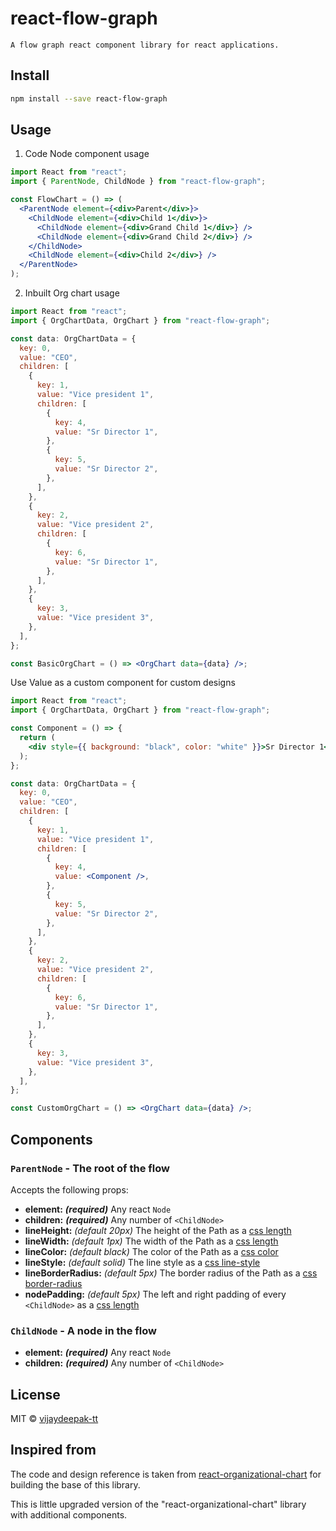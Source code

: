 # react-flow-graph

    A flow graph react component library for react applications.

## Install

```bash
npm install --save react-flow-graph
```

## Usage

1. Code Node component usage

```jsx
import React from "react";
import { ParentNode, ChildNode } from "react-flow-graph";

const FlowChart = () => (
  <ParentNode element={<div>Parent</div>}>
    <ChildNode element={<div>Child 1</div>}>
      <ChildNode element={<div>Grand Child 1</div>} />
      <ChildNode element={<div>Grand Child 2</div>} />
    </ChildNode>
    <ChildNode element={<div>Child 2</div>} />
  </ParentNode>
);
```

2. Inbuilt Org chart usage

```jsx
import React from "react";
import { OrgChartData, OrgChart } from "react-flow-graph";

const data: OrgChartData = {
  key: 0,
  value: "CEO",
  children: [
    {
      key: 1,
      value: "Vice president 1",
      children: [
        {
          key: 4,
          value: "Sr Director 1",
        },
        {
          key: 5,
          value: "Sr Director 2",
        },
      ],
    },
    {
      key: 2,
      value: "Vice president 2",
      children: [
        {
          key: 6,
          value: "Sr Director 1",
        },
      ],
    },
    {
      key: 3,
      value: "Vice president 3",
    },
  ],
};

const BasicOrgChart = () => <OrgChart data={data} />;
```

Use Value as a custom component for custom designs

```jsx
import React from "react";
import { OrgChartData, OrgChart } from "react-flow-graph";

const Component = () => {
  return (
    <div style={{ background: "black", color: "white" }}>Sr Director 1</div>
  );
};

const data: OrgChartData = {
  key: 0,
  value: "CEO",
  children: [
    {
      key: 1,
      value: "Vice president 1",
      children: [
        {
          key: 4,
          value: <Component />,
        },
        {
          key: 5,
          value: "Sr Director 2",
        },
      ],
    },
    {
      key: 2,
      value: "Vice president 2",
      children: [
        {
          key: 6,
          value: "Sr Director 1",
        },
      ],
    },
    {
      key: 3,
      value: "Vice president 3",
    },
  ],
};

const CustomOrgChart = () => <OrgChart data={data} />;
```

## Components

### `ParentNode` - The root of the flow

Accepts the following props:

- **element:** _**\(required\)**_ Any react `Node`
- **children:** _**\(required\)**_ Any number of `<ChildNode>`
- **lineHeight:** _\(default 20px\)_ The height of the Path as a [css length](https://developer.mozilla.org/en-US/docs/Web/CSS/length)
- **lineWidth:** _\(default 1px\)_ The width of the Path as a [css length](https://developer.mozilla.org/en-US/docs/Web/CSS/length)
- **lineColor:** _\(default black\)_ The color of the Path as a [css color](https://developer.mozilla.org/en-US/docs/Web/CSS/color)
- **lineStyle:** _\(default solid\)_ The line style as a [css line-style](https://developer.mozilla.org/en-US/docs/Web/CSS/border-style#values)
- **lineBorderRadius:** _\(default 5px\)_ The border radius of the Path as a [css border-radius](https://developer.mozilla.org/en-US/docs/Web/CSS/border-radius)
- **nodePadding:** _\(default 5px\)_ The left and right padding of every `<ChildNode>` as a [css length](https://developer.mozilla.org/en-US/docs/Web/CSS/length)

### `ChildNode` - A node in the flow

- **element:** _**\(required\)**_ Any react `Node`
- **children:** _**\(required\)**_ Any number of `<ChildNode>`

## License

MIT © [vijaydeepak-tt](https://github.com/vijaydeepak-tt)

## Inspired from

The code and design reference is taken from [react-organizational-chart](https://github.com/daniel-hauser/react-organizational-chart) for building the base of this library.

This is little upgraded version of the "react-organizational-chart" library with additional components.
